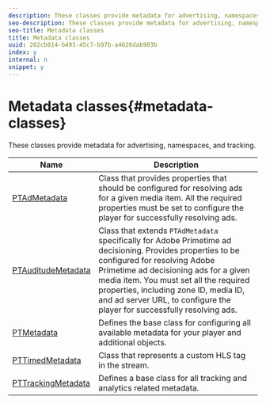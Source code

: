 ```yaml
---
description: These classes provide metadata for advertising, namespaces, and tracking.
seo-description: These classes provide metadata for advertising, namespaces, and tracking.
seo-title: Metadata classes
title: Metadata classes
uuid: 202cb814-b493-45c7-b97b-a4626dab903b
index: y
internal: n
snippet: y
---
```


# Metadata classes{#metadata-classes}

These classes provide metadata for advertising, namespaces, and tracking.

|  Name  | Description  |
|---|---|
| [PTAdMetadata](http://help.adobe.com/en_US/primetime/api/psdk/appledoc/Classes/PTAdMetadata.html)  | Class that provides properties that should be configured for resolving ads for a given media item. All the required properties must be set to configure the player for successfully resolving ads.  |
| [PTAuditudeMetadata](http://help.adobe.com/en_US/primetime/api/psdk/appledoc/Classes/PTAuditudeMetadata.html)  |Class that extends `PTAdMetadata` specifically for Adobe Primetime ad decisioning. Provides properties to be configured for resolving Adobe Primetime ad decisioning ads for a given media item. You must set all the required properties, including zone ID, media ID, and ad server URL, to configure the player for successfully resolving ads.  |
| [PTMetadata](http://help.adobe.com/en_US/primetime/api/psdk/appledoc/Classes/PTMetadata.html)  | Defines the base class for configuring all available metadata for your player and additional objects. |
| [PTTimedMetadata](http://help.adobe.com/en_US/primetime/api/psdk/appledoc/Classes/PTTimedMetadata.html)  | Class that represents a custom HLS tag in the stream.  |
| [PTTrackingMetadata](http://help.adobe.com/en_US/primetime/api/psdk/appledoc/Classes/PTTrackingMetadata.html)  | Defines a base class for all tracking and analytics related metadata.  |

